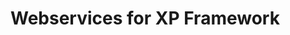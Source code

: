 Webservices for XP Framework
========================================================================
